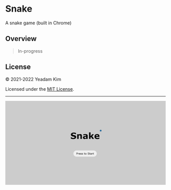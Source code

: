 # Snake

A snake game (built in Chrome)

## Overview

> In-progress

## License

© 2021-2022 Yeadam Kim

Licensed under the [MIT License](LICENSE).

---

![screenshot](/images/screenshot.png)
